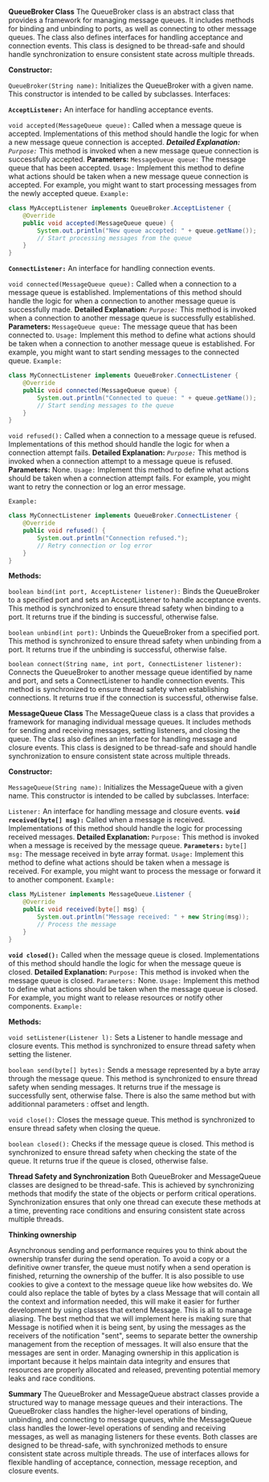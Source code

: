 
**QueueBroker Class**
The QueueBroker class is an abstract class that provides a framework for managing message queues. It includes methods for binding and unbinding to ports, as well as connecting to other message queues. The class also defines interfaces for handling acceptance and connection events. This class is designed to be thread-safe and should handle synchronization to ensure consistent state across multiple threads.

**Constructor:**

`QueueBroker(String name):` Initializes the QueueBroker with a given name. This constructor is intended to be called by subclasses.
Interfaces:

**`AcceptListener:`** An interface for handling acceptance events.

`void accepted(MessageQueue queue):` Called when a message queue is accepted. Implementations of this method should handle the logic for when a new message queue connection is accepted.
***Detailed Explanation:***
*`Purpose:`* This method is invoked when a new message queue connection is successfully accepted.
**Parameters:**
`MessageQueue queue:` The message queue that has been accepted.
`Usage:` Implement this method to define what actions should be taken when a new message queue connection is accepted. For example, you might want to start processing messages from the newly accepted queue.
`Example:`
```Java
class MyAcceptListener implements QueueBroker.AcceptListener {
    @Override
    public void accepted(MessageQueue queue) {
        System.out.println("New queue accepted: " + queue.getName());
        // Start processing messages from the queue
    }
}
```


**`ConnectListener:`** An interface for handling connection events.

`void connected(MessageQueue queue):` Called when a connection to a message queue is established. Implementations of this method should handle the logic for when a connection to another message queue is successfully made.
**Detailed Explanation:**
*`Purpose:`* This method is invoked when a connection to another message queue is successfully established.
**Parameters:**
`MessageQueue queue:` The message queue that has been connected to.
`Usage:` Implement this method to define what actions should be taken when a connection to another message queue is established. For example, you might want to start sending messages to the connected queue.
`Example:`
```Java
class MyConnectListener implements QueueBroker.ConnectListener {
    @Override
    public void connected(MessageQueue queue) {
        System.out.println("Connected to queue: " + queue.getName());
        // Start sending messages to the queue
    }
}
```

`void refused():` Called when a connection to a message queue is refused. Implementations of this method should handle the logic for when a connection attempt fails.
**Detailed Explanation:**
*`Purpose:`* This method is invoked when a connection attempt to a message queue is refused.
**Parameters:** None.
`Usage:` Implement this method to define what actions should be taken when a connection attempt fails. For example, you might want to retry the connection or log an error message.

`Example:`
```Java
class MyConnectListener implements QueueBroker.ConnectListener {
    @Override
    public void refused() {
        System.out.println("Connection refused.");
        // Retry connection or log error
    }
}
```
**Methods:**

`boolean bind(int port, AcceptListener listener):` Binds the QueueBroker to a specified port and sets an AcceptListener to handle acceptance events. This method is synchronized to ensure thread safety when binding to a port. It returns true if the binding is successful, otherwise false.

`boolean unbind(int port):` Unbinds the QueueBroker from a specified port. This method is synchronized to ensure thread safety when unbinding from a port. It returns true if the unbinding is successful, otherwise false.

`boolean connect(String name, int port, ConnectListener listener):` Connects the QueueBroker to another message queue identified by name and port, and sets a ConnectListener to handle connection events. This method is synchronized to ensure thread safety when establishing connections. It returns true if the connection is successful, otherwise false.

**MessageQueue Class**
The MessageQueue class is a class that provides a framework for managing individual message queues. It includes methods for sending and receiving messages, setting listeners, and closing the queue. The class also defines an interface for handling message and closure events. This class is designed to be thread-safe and should handle synchronization to ensure consistent state across multiple threads.

**Constructor:**

`MessageQueue(String name):` Initializes the MessageQueue with a given name. This constructor is intended to be called by subclasses.
Interface:

`Listener:` An interface for handling message and closure events.
**`void received(byte[] msg):`** Called when a message is received. Implementations of this method should handle the logic for processing received messages.
**Detailed Explanation:**
`Purpose:` This method is invoked when a message is received by the message queue.
**`Parameters:`**
`byte[] msg:` The message received in byte array format.
`Usage:` Implement this method to define what actions should be taken when a message is received. For example, you might want to process the message or forward it to another component.
`Example:`

```Java
class MyListener implements MessageQueue.Listener {
    @Override
    public void received(byte[] msg) {
        System.out.println("Message received: " + new String(msg));
        // Process the message
    }
}
```
**`void closed():`** Called when the message queue is closed. Implementations of this method should handle the logic for when the message queue is closed.
**Detailed Explanation:**
`Purpose:` This method is invoked when the message queue is closed.
`Parameters:` None.
`Usage:` Implement this method to define what actions should be taken when the message queue is closed. For example, you might want to release resources or notify other components.
`Example:`

**Methods:**

`void setListener(Listener l):` Sets a Listener to handle message and closure events. This method is synchronized to ensure thread safety when setting the listener.

`boolean send(byte[] bytes):` Sends a message represented by a byte array through the message queue. This method is synchronized to ensure thread safety when sending messages. It returns true if the message is successfully sent, otherwise false. There is also the same method but with additionnal parameters : offset and length.

`void close():` Closes the message queue. This method is synchronized to ensure thread safety when closing the queue.

`boolean closed():` Checks if the message queue is closed. This method is synchronized to ensure thread safety when checking the state of the queue. It returns true if the queue is closed, otherwise false.

**Thread Safety and Synchronization**
Both QueueBroker and MessageQueue classes are designed to be thread-safe. This is achieved by synchronizing methods that modify the state of the objects or perform critical operations. Synchronization ensures that only one thread can execute these methods at a time, preventing race conditions and ensuring consistent state across multiple threads.

**Thinking ownership**

Asynchronous sending and performance requires you to think about the ownership transfer during the send operation. To avoid a copy or a definitive owner transfer, the queue must notify when a send operation is finished, returning the ownership of the buffer. It is also possible to use cookies to give a context to the message queue like how websites do. We could also replace the table of bytes by a class Message that will contain all the context and information needed, this will make it easier for further development by using classes that extend Message. This is all to manage aliasing. The best method that we will implement here is making sure that Message is notified when it is being sent, by using the messages as the receivers of the notification "sent", seems to separate better the ownership management from the reception of messages. It will also ensure that the messages are sent in order. Managing ownership in this application is important because it helps maintain data integrity and ensures that resources are properly allocated and released, preventing potential memory leaks and race conditions. 


**Summary**
The QueueBroker and MessageQueue abstract classes provide a structured way to manage message queues and their interactions. The QueueBroker class handles the higher-level operations of binding, unbinding, and connecting to message queues, while the MessageQueue class handles the lower-level operations of sending and receiving messages, as well as managing listeners for these events. Both classes are designed to be thread-safe, with synchronized methods to ensure consistent state across multiple threads. The use of interfaces allows for flexible handling of acceptance, connection, message reception, and closure events.